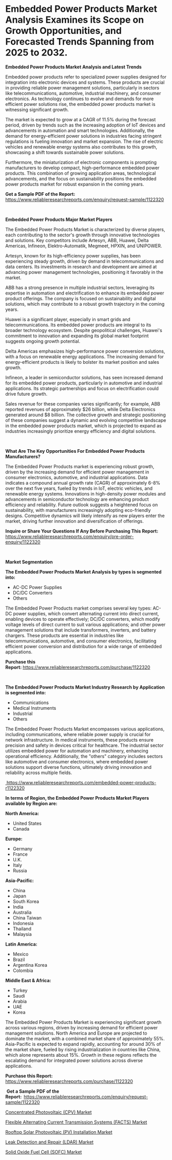 <p><h1>Embedded Power Products Market Analysis Examines its Scope on Growth Opportunities, and Forecasted Trends Spanning from 2025 to 2032.</h1></p><p><strong>Embedded Power Products Market Analysis and Latest Trends</strong></p>
<p><p>Embedded power products refer to specialized power supplies designed for integration into electronic devices and systems. These products are crucial in providing reliable power management solutions, particularly in sectors like telecommunications, automotive, industrial machinery, and consumer electronics. As technology continues to evolve and demands for more efficient power solutions rise, the embedded power products market is witnessing significant growth.</p><p>The market is expected to grow at a CAGR of 11.5% during the forecast period, driven by trends such as the increasing adoption of IoT devices and advancements in automation and smart technologies. Additionally, the demand for energy-efficient power solutions in industries facing stringent regulations is fueling innovation and market expansion. The rise of electric vehicles and renewable energy systems also contributes to this growth, showcasing a shift towards sustainable power solutions.</p><p>Furthermore, the miniaturization of electronic components is prompting manufacturers to develop compact, high-performance embedded power products. This combination of growing application areas, technological advancements, and the focus on sustainability positions the embedded power products market for robust expansion in the coming years.</p></p>
<p><strong>Get a Sample PDF of the Report:&nbsp;</strong> <a href="https://www.reliableresearchreports.com/enquiry/request-sample/1122320?utm_campaign=7&utm_medium=2&utm_source=Github&utm_content=ia&utm_term=14022025&utm_id=embedded-power-products">https://www.reliableresearchreports.com/enquiry/request-sample/1122320</a></p>
<p>&nbsp;</p>
<p><strong>Embedded Power Products Major Market Players</strong></p>
<p><p>The Embedded Power Products Market is characterized by diverse players, each contributing to the sector's growth through innovative technologies and solutions. Key competitors include Artesyn, ABB, Huawei, Delta Americas, Infineon, Elektro-Automatik, Megmeet, HPXIN, and UNIPOWER.</p><p>Artesyn, known for its high-efficiency power supplies, has been experiencing steady growth, driven by demand in telecommunications and data centers. Its investments in research and development are aimed at advancing power management technologies, positioning it favorably in the market.</p><p>ABB has a strong presence in multiple industrial sectors, leveraging its expertise in automation and electrification to enhance its embedded power product offerings. The company is focused on sustainability and digital solutions, which may contribute to a robust growth trajectory in the coming years.</p><p>Huawei is a significant player, especially in smart grids and telecommunications. Its embedded power products are integral to its broader technology ecosystem. Despite geopolitical challenges, Huawei's commitment to innovation and expanding its global market footprint suggests ongoing growth potential.</p><p>Delta Americas emphasizes high-performance power conversion solutions, with a focus on renewable energy applications. The increasing demand for energy-efficient products is likely to bolster its market position and sales growth.</p><p>Infineon, a leader in semiconductor solutions, has seen increased demand for its embedded power products, particularly in automotive and industrial applications. Its strategic partnerships and focus on electrification could drive future growth.</p><p>Sales revenue for these companies varies significantly; for example, ABB reported revenues of approximately $26 billion, while Delta Electronics generated around $8 billion. The collective growth and strategic positioning of these companies suggest a dynamic and evolving competitive landscape in the embedded power products market, which is projected to expand as industries increasingly prioritize energy efficiency and digital solutions.</p></p>
<p>&nbsp;</p>
<p><strong>What Are The Key Opportunities For Embedded Power Products Manufacturers?</strong></p>
<p><p>The Embedded Power Products market is experiencing robust growth, driven by the increasing demand for efficient power management in consumer electronics, automotive, and industrial applications. Data indicates a compound annual growth rate (CAGR) of approximately 6-8% over the next five years, fueled by trends in IoT, electric vehicles, and renewable energy systems. Innovations in high-density power modules and advancements in semiconductor technology are enhancing product efficiency and reliability. Future outlook suggests a heightened focus on sustainability, with manufacturers increasingly adopting eco-friendly designs. Competitive dynamics will likely intensify as new players enter the market, driving further innovation and diversification of offerings.</p></p>
<p><strong>Inquire or Share Your Questions If Any Before Purchasing This Report:</strong> <a href="https://www.reliableresearchreports.com/enquiry/pre-order-enquiry/1122320?utm_campaign=7&utm_medium=2&utm_source=Github&utm_content=ia&utm_term=14022025&utm_id=embedded-power-products">https://www.reliableresearchreports.com/enquiry/pre-order-enquiry/1122320</a></p>
<p>&nbsp;</p>
<p><strong>Market Segmentation</strong></p>
<p><strong>The Embedded Power Products Market Analysis by types is segmented into:</strong></p>
<p><ul><li>AC-DC Power Supplies</li><li>DC/DC Converters</li><li>Others</li></ul></p>
<p><p>The Embedded Power Products market comprises several key types: AC-DC power supplies, which convert alternating current into direct current, enabling devices to operate effectively; DC/DC converters, which modify voltage levels of direct current to suit various applications; and other power management solutions that include transformers, inverters, and battery chargers. These products are essential in industries like telecommunications, automotive, and consumer electronics, facilitating efficient power conversion and distribution for a wide range of embedded applications.</p></p>
<p><strong>Purchase this Report:&nbsp;</strong><a href="https://www.reliableresearchreports.com/purchase/1122320?utm_campaign=7&utm_medium=2&utm_source=Github&utm_content=ia&utm_term=14022025&utm_id=embedded-power-products">https://www.reliableresearchreports.com/purchase/1122320</a></p>
<p>&nbsp;</p>
<p><strong>The Embedded Power Products Market Industry Research by Application is segmented into:</strong></p>
<p><ul><li>Communications</li><li>Medical Instruments</li><li>Industrial</li><li>Others</li></ul></p>
<p><p>The Embedded Power Products Market encompasses various applications, including communications, where reliable power supply is crucial for network infrastructure. In medical instruments, these products ensure precision and safety in devices critical for healthcare. The industrial sector utilizes embedded power for automation and machinery, enhancing operational efficiency. Additionally, the "others" category includes sectors like automotive and consumer electronics, where embedded power solutions support diverse functions, ultimately driving innovation and reliability across multiple fields.</p></p>
<p><a href="https://www.reliableresearchreports.com/embedded-power-products-r1122320?utm_campaign=7&utm_medium=2&utm_source=Github&utm_content=ia&utm_term=14022025&utm_id=embedded-power-products">&nbsp;https://www.reliableresearchreports.com/embedded-power-products-r1122320</a></p>
<p><strong>In terms of Region, the Embedded Power Products Market Players available by Region are:</strong></p>
<p>
    <p> <strong> North America: </strong>
        <ul>
            <li>United States</li>
            <li>Canada</li>
        </ul>
        </p> 
    <p> <strong> Europe: </strong>
        <ul>
            <li>Germany</li>
            <li>France</li>
            <li>U.K.</li>
            <li>Italy</li>
            <li>Russia</li>
        </ul>
        </p> 
    <p> <strong> Asia-Pacific: </strong>
        <ul>
            <li>China</li>
            <li>Japan</li>
            <li>South Korea</li>
            <li>India</li>
            <li>Australia</li>
            <li>China Taiwan</li>
            <li>Indonesia</li>
            <li>Thailand</li>
            <li>Malaysia</li>
        </ul>
        </p> 
    <p> <strong> Latin America: </strong>
        <ul>
            <li>Mexico</li>
            <li>Brazil</li>
            <li>Argentina Korea</li>
            <li>Colombia</li>
        </ul>
        </p> 
    <p> <strong> Middle East & Africa: </strong>
        <ul>
            <li>Turkey</li>
            <li>Saudi</li>
            <li>Arabia</li>
            <li>UAE</li>
            <li>Korea</li>
        </ul>
    </p>
    </p>
<p><p>The Embedded Power Products Market is experiencing significant growth across various regions, driven by increasing demand for efficient power management solutions. North America and Europe are projected to dominate the market, with a combined market share of approximately 55%. Asia-Pacific is expected to expand rapidly, accounting for around 30% of the market share, fueled by rising industrialization in countries like China, which alone represents about 15%. Growth in these regions reflects the escalating demand for integrated power solutions across diverse applications.</p></p>
<p><strong>Purchase this Report: </strong><a href="https://www.reliableresearchreports.com/purchase/1122320?utm_campaign=7&utm_medium=2&utm_source=Github&utm_content=ia&utm_term=14022025&utm_id=embedded-power-products">https://www.reliableresearchreports.com/purchase/1122320</a></p>
<p>&nbsp;<strong>Get a Sample PDF of the Report:&nbsp;&nbsp;</strong><a href="https://www.reliableresearchreports.com/enquiry/request-sample/1122320?utm_campaign=7&utm_medium=2&utm_source=Github&utm_content=ia&utm_term=14022025&utm_id=embedded-power-products">https://www.reliableresearchreports.com/enquiry/request-sample/1122320</a></p>
<p><strong></strong></p>
<p><p><a href="https://github.com/ajconndra/Market-Research-Report-List-1/blob/main/concentrated-photovoltaic-cpv-market.md?utm_campaign=7&utm_medium=2&utm_source=Github&utm_content=ia&utm_term=14022025&utm_id=embedded-power-products">Concentrated Photovoltaic (CPV) Market</a></p><p><a href="https://github.com/vilehoaguy/Market-Research-Report-List-1/blob/main/flexible-alternating-current-transmission-systems-facts-market.md?utm_campaign=7&utm_medium=2&utm_source=Github&utm_content=ia&utm_term=14022025&utm_id=embedded-power-products">Flexible Alternating Current Transmission Systems (FACTS) Market</a></p><p><a href="https://github.com/sapsaidamary/Market-Research-Report-List-1/blob/main/rooftop-solar-photovoltaic-pv-installation-market.md?utm_campaign=7&utm_medium=2&utm_source=Github&utm_content=ia&utm_term=14022025&utm_id=embedded-power-products">Rooftop Solar Photovoltaic (PV) Installation Market</a></p><p><a href="https://github.com/rahebeinum/Market-Research-Report-List-1/blob/main/leak-detection-and-repair-ldar-market.md?utm_campaign=7&utm_medium=2&utm_source=Github&utm_content=ia&utm_term=14022025&utm_id=embedded-power-products">Leak Detection and Repair (LDAR) Market</a></p><p><a href="https://github.com/ravenecashe/Market-Research-Report-List-1/blob/main/solid-oxide-fuel-cell-sofc-market.md?utm_campaign=7&utm_medium=2&utm_source=Github&utm_content=ia&utm_term=14022025&utm_id=embedded-power-products">Solid Oxide Fuel Cell (SOFC) Market</a></p></p>